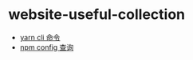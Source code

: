 # website-useful-collection

- [yarn cli 命令](https://yarnpkg.com/cli/set/version)
- [npm config 查询](https://docs.npmjs.com/using-npm/config)
